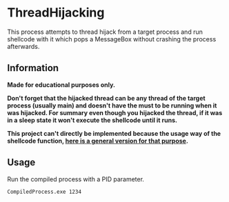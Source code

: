 # ThreadHijacking
This process attempts to thread hijack from a target process and run shellcode with it which pops a MessageBox without crashing the process afterwards.

## Information
**Made for educational purposes only.**<br>

**Don't forget that the hijacked thread can be any thread of the target process (usually main) and doesn't have the must to be running when it was hijacked. For summary even though you hijacked the thread, if it was in a sleep state it won't execute the shellcode until it runs.**

**This project can't directly be implemented because the usage way of the shellcode function, [here is a general version for that purpose](https://github.com/paskalian/ThreadJacker/).**

## Usage
Run the compiled process with a PID parameter.
```
CompiledProcess.exe 1234
```

